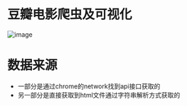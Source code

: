 # 豆瓣电影爬虫及可视化
![image](https://github.com/shadow12138/KotlinDouFilm/blob/master/result/film.gif)

# 数据来源
- 一部分是通过chrome的network找到api接口获取的
- 另一部分是直接获取到html文件通过字符串解析方式获取的


